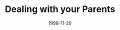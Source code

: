 ---
layout: message
category: message
series: "Home for the Holidays"
title: "Dealing with your Parents"
date: 1998-11-29
audio-description: "The holidays can be tough on family and friends. Here's a primer on relationships that we can use every day of the year. "
audio: ""
audio-title: "Dealing with your Parents"
audio-duration: "&#58;"
---